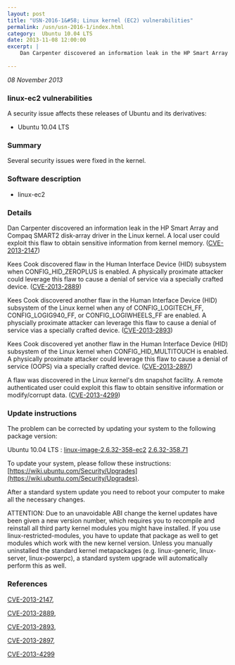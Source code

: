```yaml
---
layout: post
title: "USN-2016-1&#58; Linux kernel (EC2) vulnerabilities"
permalink: /usn/usn-2016-1/index.html
category:  Ubuntu 10.04 LTS
date: 2013-11-08 12:00:00
excerpt: |
    Dan Carpenter discovered an information leak in the HP Smart Array and Compaq SMART2 disk-array driver in the Linux kernel. A local user could exploit this flaw to obtain sensitive information from kernel memory. ([CVE-2013-2147](http://people.ubuntu.com/~ubuntu-security/cve/CVE-2013-2147))
    
--- 
```

 
 

*08 November 2013*

### linux-ec2 vulnerabilities

A security issue affects these releases of Ubuntu and its derivatives:

* Ubuntu 10.04 LTS

### Summary

Several security issues were fixed in the kernel. 

### Software description

* linux-ec2 

### Details

Dan Carpenter discovered an information leak in the HP Smart Array and Compaq SMART2 disk-array driver in the Linux kernel. A local user could exploit this flaw to obtain sensitive information from kernel memory. ([CVE-2013-2147](http://people.ubuntu.com/~ubuntu-security/cve/CVE-2013-2147))

Kees Cook discovered flaw in the Human Interface Device (HID) subsystem when CONFIG_HID_ZEROPLUS is enabled. A physically proximate attacker could leverage this flaw to cause a denial of service via a specially crafted device. ([CVE-2013-2889](http://people.ubuntu.com/~ubuntu-security/cve/CVE-2013-2889))

Kees Cook discovered another flaw in the Human Interface Device (HID) subsystem of the Linux kernel when any of CONFIG_LOGITECH_FF, CONFIG_LOGIG940_FF, or CONFIG_LOGIWHEELS_FF are enabled. A physcially proximate attacker can leverage this flaw to cause a denial of service vias a specially crafted device. ([CVE-2013-2893](http://people.ubuntu.com/~ubuntu-security/cve/CVE-2013-2893))

Kees Cook discovered yet another flaw in the Human Interface Device (HID) subsystem of the Linux kernel when CONFIG_HID_MULTITOUCH is enabled. A physically proximate attacker could leverage this flaw to cause a denial of service (OOPS) via a specially crafted device. ([CVE-2013-2897](http://people.ubuntu.com/~ubuntu-security/cve/CVE-2013-2897))

A flaw was discovered in the Linux kernel&#39;s dm snapshot facility. A remote authenticated user could exploit this flaw to obtain sensitive information or modify/corrupt data. ([CVE-2013-4299](http://people.ubuntu.com/~ubuntu-security/cve/CVE-2013-4299)) 

### Update instructions

The problem can be corrected by updating your system to the following package version:

Ubuntu 10.04 LTS
 : [linux-image-2.6.32-358-ec2](https://launchpad.net/ubuntu/+source/linux-ec2) <span> [2.6.32-358.71](https://launchpad.net/ubuntu/+source/linux-ec2/2.6.32-358.71) </span> 

To update your system, please follow these instructions: [https://wiki.ubuntu.com/Security/Upgrades](https://wiki.ubuntu.com/Security/Upgrades).

After a standard system update you need to reboot your computer to make all the necessary changes.

ATTENTION: Due to an unavoidable ABI change the kernel updates have been given a new version number, which requires you to recompile and reinstall all third party kernel modules you might have installed. If you use linux-restricted-modules, you have to update that package as well to get modules which work with the new kernel version. Unless you manually uninstalled the standard kernel metapackages (e.g. linux-generic, linux-server, linux-powerpc), a standard system upgrade will automatically perform this as well. 

### References

 
 [CVE-2013-2147](http://people.ubuntu.com/~ubuntu-security/cve/CVE-2013-2147), 

 [CVE-2013-2889](http://people.ubuntu.com/~ubuntu-security/cve/CVE-2013-2889), 

 [CVE-2013-2893](http://people.ubuntu.com/~ubuntu-security/cve/CVE-2013-2893), 

 [CVE-2013-2897](http://people.ubuntu.com/~ubuntu-security/cve/CVE-2013-2897), 

 [CVE-2013-4299](http://people.ubuntu.com/~ubuntu-security/cve/CVE-2013-4299)
 

